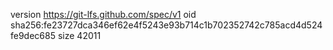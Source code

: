 version https://git-lfs.github.com/spec/v1
oid sha256:fe23727dca346ef62e4f5243e93b714c1b702352742c785acd4d524fe9dec685
size 42011
